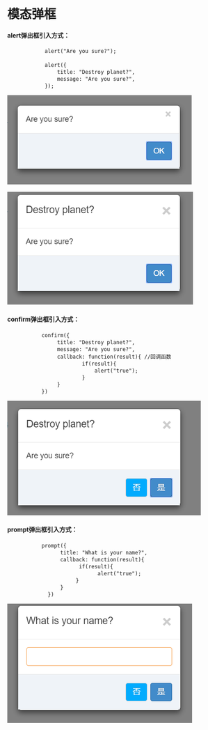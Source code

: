 # 模态弹框

#### alert弹出框引入方式：

```
            alert("Are you sure?");

            alert({ 
                title: "Destroy planet?",
                message: "Are you sure?", 
            });
```

![](/assets/alert1.png)

![](/assets/alert2.png)

#### confirm弹出框引入方式：

```
           confirm({ 
                title: "Destroy planet?",
                message: "Are you sure?", 
                callback: function(result){ //回调函数
                        if(result){
                            alert("true");
                        }
                }
           })
```

![](/assets/confirm.png)

#### prompt弹出框引入方式：

```
           prompt({ 
                 title: "What is your name?", 
                 callback: function(result){ 
                       if(result){
                             alert("true");
                      }
                 }
             })
```

![](/assets/prompt.png)


